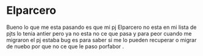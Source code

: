 Elparcero
=========

Bueno lo que me esta pasando es que mi pj Elparcero no esta en mi lista de pjts lo tenia antier pero ya no esta no ce que pasa y para peor cuando me migraron el pj estaba bug es para saber si me lo pueden recuperar o migrar de nuebo por que no ce que le paso porfabor .